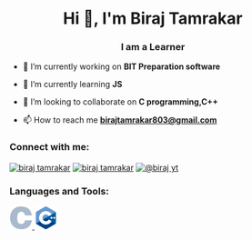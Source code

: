 <h1 align="center">Hi 👋, I'm Biraj Tamrakar</h1>
<h3 align="center">I am a Learner</h3>

- 🔭 I’m currently working on **BIT Preparation software**

- 🌱 I’m currently learning **JS**

- 👯 I’m looking to collaborate on **C programming,C++**

- 📫 How to reach me **birajtamrakar803@gmail.com**

<h3 align="left">Connect with me:</h3>
<p align="left">
<a href="https://fb.com/biraj tamrakar" target="blank"><img align="center" src="https://raw.githubusercontent.com/rahuldkjain/github-profile-readme-generator/master/src/images/icons/Social/facebook.svg" alt="biraj tamrakar" height="30" width="40" /></a>
<a href="https://instagram.com/biraj tamrakar" target="blank"><img align="center" src="https://raw.githubusercontent.com/rahuldkjain/github-profile-readme-generator/master/src/images/icons/Social/instagram.svg" alt="biraj tamrakar" height="30" width="40" /></a>
<a href="https://www.youtube.com/c/@biraj yt" target="blank"><img align="center" src="https://raw.githubusercontent.com/rahuldkjain/github-profile-readme-generator/master/src/images/icons/Social/youtube.svg" alt="@biraj yt" height="30" width="40" /></a>
</p>

<h3 align="left">Languages and Tools:</h3>
<p align="left"> <a href="https://www.cprogramming.com/" target="_blank" rel="noreferrer"> <img src="https://raw.githubusercontent.com/devicons/devicon/master/icons/c/c-original.svg" alt="c" width="40" height="40"/> </a> <a href="https://www.w3schools.com/cpp/" target="_blank" rel="noreferrer"> <img src="https://raw.githubusercontent.com/devicons/devicon/master/icons/cplusplus/cplusplus-original.svg" alt="cplusplus" width="40" height="40"/> </a> </p>

